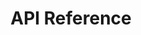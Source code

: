 ---
title: API Reference
layout: redirect
redirect_url: https://wepala.github.io/weos-authentication-api/api
has_children: false
nav_order: 5
---